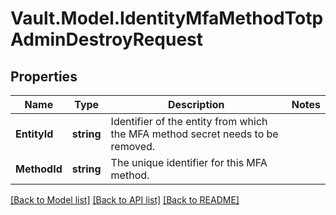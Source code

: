# Vault.Model.IdentityMfaMethodTotpAdminDestroyRequest

## Properties

Name | Type | Description | Notes
------------ | ------------- | ------------- | -------------
**EntityId** | **string** | Identifier of the entity from which the MFA method secret needs to be removed. | 
**MethodId** | **string** | The unique identifier for this MFA method. | 

[[Back to Model list]](../README.md#documentation-for-models) [[Back to API list]](../README.md#documentation-for-api-endpoints) [[Back to README]](../README.md)

